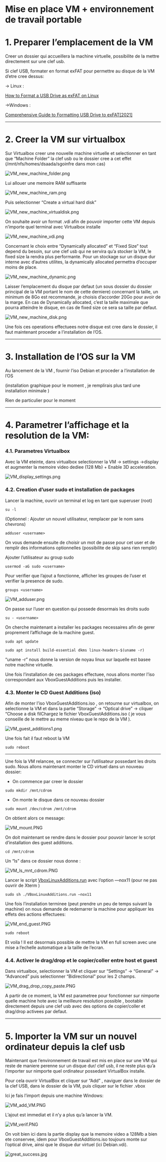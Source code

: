 # Mise en place VM + environnement de travail portable

# 1. Preparer l’emplacement de la VM

Creer un dossier qui accueillera la machine virtuelle, possibilite de la mettre directement sur une clef usb.

Si clef USB, formater en format exFAT pour permettre au disque de la VM d’etre cree dessus:

→ Linux : 

[How to Format a USB Drive as exFAT on Linux](https://linuxopsys.com/topics/how-to-format-usb-drive-as-exfat-on-linux)

→Windows : 

[Comprehensive Guide to Formatting USB Drive to exFAT[2021]](https://recoverit.wondershare.com/usb-tips/format-usb-drive-to-exfat.html)

---

# 2. Creer la VM sur virtualbox

Sur Virtualbox creer une nouvelle machine virtuelle et selectionner en tant que “Machine Folder” la clef usb ou le dossier cree a cet effet (/mnt/nfs/homes/dsaada/sgoinfre dans mon cas)

![VM_new_machine_folder.png](Mise%20en%20place%20VM%20+%20environnement%20de%20travail%20portab%205dc01721a0e04842a0cc4764f63592fa/VM_new_machine_folder.png)

Lui allouer une memoire RAM suffisante 

![VM_new_machine_ram.png](Mise%20en%20place%20VM%20+%20environnement%20de%20travail%20portab%205dc01721a0e04842a0cc4764f63592fa/VM_new_machine_ram.png)

 Puis selectionner “Create a virtual hard disk” 

![VM_new_machine_virtualdisk.png](Mise%20en%20place%20VM%20+%20environnement%20de%20travail%20portab%205dc01721a0e04842a0cc4764f63592fa/VM_new_machine_virtualdisk.png)

On souhaite avoir un format .vdi afin de pouvoir importer cette VM depuis n’importe quel terminal avec Virtualbox installe

![VM_new_machine_vdi.png](Mise%20en%20place%20VM%20+%20environnement%20de%20travail%20portab%205dc01721a0e04842a0cc4764f63592fa/VM_new_machine_vdi.png)

Concernant le choix entre “Dynamically allocated” et “Fixed Size” tout depend du besoin, sur une clef usb qui ne servira qu’a stocker la VM, le fixed size la rendra plus performante. Pour un stockage sur un disque dur interne avec d’autres utilites, la dynamically allocated permettra d’occuper moins de place. 

![VM_new_machine_dynamic.png](Mise%20en%20place%20VM%20+%20environnement%20de%20travail%20portab%205dc01721a0e04842a0cc4764f63592fa/VM_new_machine_dynamic.png)

Laisser l’emplacement du disque par defaut (un sous dossier du dossier principal de la VM portant le nom de cette derniere) concernant la taille, un minimum de 8Go est recommande, je choisis d’accorder 20Go pour avoir de la marge. En cas de Dynamically allocated, c’est la taille maximale que pourra atteindre le disque, en cas de fixed size ce sera sa taille par defaut.

![VM_new_machine_disk.png](Mise%20en%20place%20VM%20+%20environnement%20de%20travail%20portab%205dc01721a0e04842a0cc4764f63592fa/VM_new_machine_disk.png)

Une fois ces operations effectuees notre disque est cree dans le dossier, il faut maintenant proceder a l’installation de l’OS.

---

# 3. Installation de l’OS sur la VM

Au lancement de la VM , fournir l’iso Debian et proceder a l’installation de l’OS

(installation graphique pour le moment , je remplirais plus tard une installation minimale )

Rien de particulier pour le moment

---

# 4. Parametrer l’affichage et la resolution de la VM:

### 4.1. Parametres Virtualbox

Avec la VM eteinte, dans virtualbox selectionner la VM → settings →display et augmenter la memoire video dediee (128 Mb) + Enable 3D acceleration.

![VM_display_settings.png](Mise%20en%20place%20VM%20+%20environnement%20de%20travail%20portab%205dc01721a0e04842a0cc4764f63592fa/VM_display_settings.png)

### 4.2. Creation d’user sudo et installation de packages

Lancer la machine, ouvrir un terminal et log en tant que superuser (root)

```
su -l
```

(Optionnel : Ajouter un nouvel utilisateur, remplacer <username> par le nom sans chevrons)

```
adduser <username>
```

On vous demande ensuite de choisir un mot de passe pour cet user et de remplir des informations optionnelles (possibilite de skip sans rien remplir)

Ajouter l’utilisateur au group sudo 

```
usermod -aG sudo <username>
```

Pour verifier que l’ajout a fonctionne, afficher les groupes de l’user et verifier la presence de sudo. 

```
groups <username>
```

![VM_adduser.png](Mise%20en%20place%20VM%20+%20environnement%20de%20travail%20portab%205dc01721a0e04842a0cc4764f63592fa/VM_adduser.png)

On passe sur l’user en question qui possede desormais les droits sudo

```
su - <username>
```

On cherche maintenant a installer les packages necessaires afin de gerer proprement l’affichage de la machine guest.

 

```
sudo apt update
```

```
sudo apt install build-essential dkms linux-headers-$(uname -r)
```

“uname -r” nous donne la version de noyau linux sur laquelle est basee notre machine virtuelle. 

Une fois l’installation de ces packages effectuee, nous allons monter l’iso correspondant aux VboxGuestAdditions puis les installer.

### 4.3. Monter le CD Guest Additions (iso)

Afin de monter l’iso VboxGuestAdditions.iso , on retourne sur virtualbox, on selectionne la VM et dans la partie “Storage” → “Optical drive” → cliquer “Choose a disk filChargez le fichier VboxGuestAdditions.iso ( je vous conseille de le mettre au meme niveau que le repo de la VM ).

![VM_guest_additions1.png](Mise%20en%20place%20VM%20+%20environnement%20de%20travail%20portab%205dc01721a0e04842a0cc4764f63592fa/VM_guest_additions1.png)

Une fois fait il faut reboot la VM

```
sudo reboot
```

---

Une fois la VM relancee, se connecter sur l’utilisateur possedant les droits sudo. Nous allons maintenant monter le CD virtuel dans un nouveau dossier:

- On commence par creer le dossier

```
sudo mkdir /mnt/cdrom
```

- On monte le disque dans ce nouveau dossier

```
sudo mount /dev/cdrom /mnt/cdrom
```

On obtient alors ce message: 

![VM_mount.PNG](Mise%20en%20place%20VM%20+%20environnement%20de%20travail%20portab%205dc01721a0e04842a0cc4764f63592fa/VM_mount.png)

On doit maintenant se rendre dans le dossier pour pouvoir lancer le script d’installation des guest additions.

```
cd /mnt/cdrom
```

 
Un “ls” dans ce dossier nous donne :

![VM_ls_mnt_cdrom.PNG](Mise%20en%20place%20VM%20+%20environnement%20de%20travail%20portab%205dc01721a0e04842a0cc4764f63592fa/VM_ls_mnt_cdrom.png)

Lancer le script [VboxLinuxAdditions.run](http://VboxLinuxAdditions.run) avec l’option —nox11 (pour ne pas ouvrir de Xterm )

```
sudo sh ./VBoxLinuxAdditions.run —nox11
```

Une fois l’installation terminee (peut prendre un peu de temps suivant la machine) on nous demande de redemarrer la machine pour appliquer les effets des actions effectuees:

![VM_end_guest.PNG](Mise%20en%20place%20VM%20+%20environnement%20de%20travail%20portab%205dc01721a0e04842a0cc4764f63592fa/VM_end_guest.png)

```
sudo reboot
```

Et voila ! Il est desormais possible de mettre la VM en full screen avec une mise a l’echelle automatique a la taille de l’ecran.

### 4.4. Activer le drag/drop et le copier/coller entre host et guest

Dans virtualbox, selectionner la VM et cliquer sur “Settings” → “General” → “Advanced” puis selectionner “Bidirectional” pour les 2 champs.

![VM_drag_drop_copy_paste.PNG](Mise%20en%20place%20VM%20+%20environnement%20de%20travail%20portab%205dc01721a0e04842a0cc4764f63592fa/VM_drag_drop_copy_paste.png)

A partir de ce moment, la VM est parametree pour fonctionner sur nimporte quelle machine hote avec la meilleure resolution possible , bootable directement depuis une clef usb avec des options de copier/coller et drag/drop activees par defaut.  

---

# 5. Importer la VM sur un nouvel ordinateur depuis la clef usb

Maintenant que l’environnement de travail est mis en place sur une VM qui reste de maniere perenne sur un disque dur/ clef usb, il ne reste plus qu’a l’importer sur nimporte quel ordinateur possedant VirtualBox installe. 

Pour cela ouvrir VirtualBox et cliquer sur “Add” , naviguer dans le dossier de la clef USB, dans le dossier de la VM, puis cliquer sur le fichier .vbox

Ici je fais l’import depuis une machine Windows:

![VM_add_VM.PNG](Mise%20en%20place%20VM%20+%20environnement%20de%20travail%20portab%205dc01721a0e04842a0cc4764f63592fa/VM_add_VM.png)

L’ajout est immediat et il n’y a plus qu’a lancer la VM.

![VM_verif.PNG](Mise%20en%20place%20VM%20+%20environnement%20de%20travail%20portab%205dc01721a0e04842a0cc4764f63592fa/VM_verif.png)

On voit bien ici dans la partie display que la memoire video a 128Mb a bien ete conservee, idem pour VboxGuestAdditions.iso toujours monte sur l’optical drive, ainsi que le disque dur virtuel (ici Debian.vdi).

![great_success.jpg](Mise%20en%20place%20VM%20+%20environnement%20de%20travail%20portab%205dc01721a0e04842a0cc4764f63592fa/great_success.jpg)
